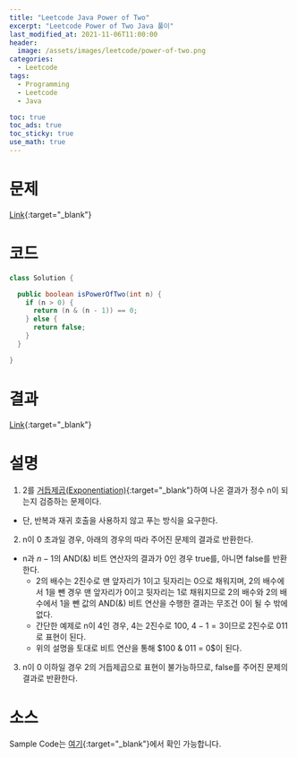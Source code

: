 ```yaml
---
title: "Leetcode Java Power of Two"
excerpt: "Leetcode Power of Two Java 풀이"
last_modified_at: 2021-11-06T11:00:00
header:
  image: /assets/images/leetcode/power-of-two.png
categories:
  - Leetcode
tags:
  - Programming
  - Leetcode
  - Java

toc: true
toc_ads: true
toc_sticky: true
use_math: true
---
```

# 문제
[Link](https://leetcode.com/problems/power-of-two/){:target="_blank"}

# 코드
```java
class Solution {

  public boolean isPowerOfTwo(int n) {
    if (n > 0) {
      return (n & (n - 1)) == 0;
    } else {
      return false;
    }
  }

}
```

# 결과
[Link](https://leetcode.com/submissions/detail/582724711/){:target="_blank"}

# 설명
1. 2를 [거듭제곱(Exponentiation)](https://en.wikipedia.org/wiki/Exponentiation){:target="_blank"}하여 나온 결과가 정수 n이 되는지 검증하는 문제이다.
- 단, 반복과 재귀 호출을 사용하지 않고 푸는 방식을 요구한다.

2. n이 0 초과일 경우, 아래의 경우의 따라 주어진 문제의 결과로 반환한다.
- n과 $n - 1$의 AND(&) 비트 연산자의 결과가 0인 경우 true를, 아니면 false를 반환한다.
  - 2의 배수는 2진수로 맨 앞자리가 1이고 뒷자리는 0으로 채워지며, 2의 배수에서 1을 뺀 경우 맨 앞자리가 0이고 뒷자리는 1로 채워지므로 2의 배수와 2의 배수에서 1을 뺀 값의 AND(&) 비트 연산을 수행한 결과는 무조건 0이 될 수 밖에 없다.
  - 간단한 예제로 n이 4인 경우, 4는 2진수로 100, $4 - 1 = 3$이므로 2진수로 011로 표현이 된다.
  - 위의 설명을 토대로 비트 연산을 통해 $100 & 011 = 0$이 된다.

3. n이 0 이하일 경우 2의 거듭제곱으로 표현이 불가능하므로, false를 주어진 문제의 결과로 반환한다.

# 소스
Sample Code는 [여기](https://github.com/GracefulSoul/leetcode/blob/master/src/main/java/gracefulsoul/problems/PowerOfTwo.java){:target="_blank"}에서 확인 가능합니다.